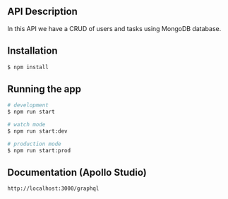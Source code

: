 ## API Description

In this API we have a CRUD of users and tasks using MongoDB database.

## Installation

```bash
$ npm install
```

## Running the app

```bash
# development
$ npm run start

# watch mode
$ npm run start:dev

# production mode
$ npm run start:prod
```
## Documentation (Apollo Studio)
```
http://localhost:3000/graphql
```